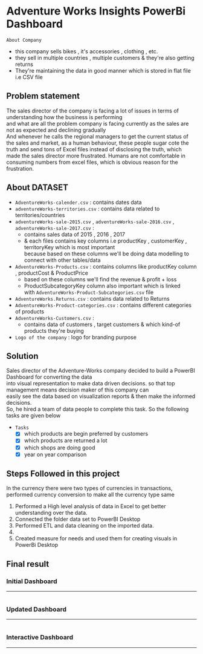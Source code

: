 # Adventure Works Insights PowerBi Dashboard

`About Company`
- this company sells bikes , it's accessories , clothing , etc. 
- they sell in multiple countries , multiple customers & they're also getting returns
- They're maintaining the data in good manner which is stored in flat file i.e CSV file
    
## Problem statement

The sales director of the company is facing a lot of issues in terms of understanding how the business is performing <br>
and what are all the problem company is facing currently as the sales are not as expected and declining gradually <br>
And whenever he calls the regional managers to get the current status of the sales and market, as a human behaviour,
these people sugar cote the truth and send tons of Excel files instead of disclosing the truth, which made the sales director more frustrated.
Humans are not comfortable in consuming numbers from excel files, which is obvious reason for the frustration. <br>

## About DATASET

- `AdventureWorks-calender.csv` : contains dates data 
- `adventureWorks-territories.csv` : contains data related to territories/countries
- `adventureWorks-sale-2015.csv` , `adventureWorks-sale-2016.csv` , `adventureWorks-sale-2017.csv` : 
    - contains sales data of 2015 , 2016 , 2017
    - & each files contains key columns i.e productKey , customerKey , territoryKey which is most important <br>
        because based on these columns we'll be doing data modelling to connect with other tables/data
- `AdventureWorks-Products.csv` : contains columns like productKey column , productCost & ProductPrice
    - based on these columns we'll find the revenue & profit + loss 
    - ProductSubcategoryKey column also important which is linked <br>
        with `AdventureWorks-Product-Subcategories.csv` file 
- `AdventureWorks.Returns.csv` : contains data related to Returns
- `AdventureWorks-Product-categories.csv` : contains different categories of products
- `AdventureWorks-Customers.csv` : 
    - contains data of customers , target customers & which kind-of products they're buying 
- `Logo of the company` : logo for branding purpose

## Solution

Sales director of the Adventure-Works company decided to build a PowerBI Dashboard for converting the data <br>
into visual representation to make data driven decisions. so that top management means decision maker of this company can<br>
easily see the data based on visualization reports & then make the informed decisions. <br>
So, he hired a team of data people to complete this task. So the following tasks are given below 

- `Tasks`
    - [x] which products are begin preferred by customers
    - [x] which products are returned a lot
    - [x] which shops are doing good
    - [x] year on year comparison

## Steps Followed in this project

In the currency there were two types of currencies in transactions, performed currency conversion to make all the currency type same
1. Performed a High level analysis of data in Excel to get better understanding over the data.
2. Connected the folder data set to PowerBI Desktop
3. Performed ETL and data cleaning on the imported data. 
4.  
5. Created measure for needs and used them for creating visuals in PowerBi Desktop

## Final result

### Initial Dashboard

---
<img src="">

### Updated Dashboard

---
<img src="">

### Interactive Dashboard

---
<img src="">
